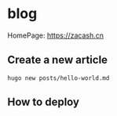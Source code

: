 # blog

HomePage: https://zacash.cn

## Create a new article

```log
hugo new posts/hello-world.md
```

## How to deploy
